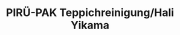 ---
title: "PIRÜ-PAK Teppichreinigung/Hali Yikama"
url: /berlin/pirue-pak-teppichreinigung-hali-yikama/
shop: Wäscherei
---